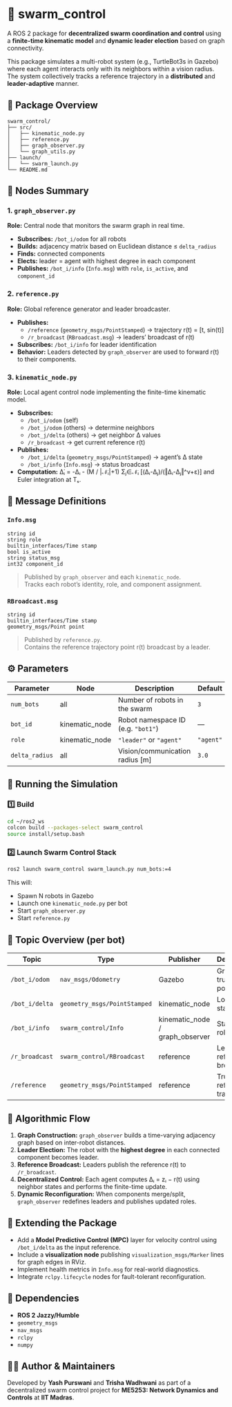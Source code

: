 # 🐝 swarm_control

A ROS 2 package for **decentralized swarm coordination and control** using a **finite-time kinematic model** and **dynamic leader election** based on graph connectivity.

This package simulates a multi-robot system (e.g., TurtleBot3s in Gazebo) where each agent interacts only with its neighbors within a vision radius.  
The system collectively tracks a reference trajectory in a **distributed** and **leader-adaptive** manner.



## 📁 Package Overview

```
swarm_control/
├── src/
│   ├── kinematic_node.py
│   ├── reference.py
│   ├── graph_observer.py
│   └── graph_utils.py
├── launch/
│   └── swarm_launch.py
└── README.md
```



## 🧩 Nodes Summary

### 1. `graph_observer.py`
**Role:** Central node that monitors the swarm graph in real time.

- **Subscribes:** `/bot_i/odom` for all robots  
- **Builds:** adjacency matrix based on Euclidean distance ≤ `delta_radius`  
- **Finds:** connected components  
- **Elects:** leader = agent with highest degree in each component  
- **Publishes:** `/bot_i/info` (`Info.msg`) with `role`, `is_active`, and `component_id`



### 2. `reference.py`
**Role:** Global reference generator and leader broadcaster.

- **Publishes:**  
  - `/reference` (`geometry_msgs/PointStamped`) → trajectory r(t) = [t, sin(t)]  
  - `/r_broadcast` (`RBroadcast.msg`) → leaders’ broadcast of r(t)
- **Subscribes:** `/bot_i/info` for leader identification  
- **Behavior:** Leaders detected by `graph_observer` are used to forward r(t) to their components.



### 3. `kinematic_node.py`
**Role:** Local agent control node implementing the finite-time kinematic model.

- **Subscribes:**
  - `/bot_i/odom` (self)
  - `/bot_j/odom` (others) → determine neighbors  
  - `/bot_j/delta` (others) → get neighbor Δ values  
  - `/r_broadcast` → get current reference r(t)
- **Publishes:**
  - `/bot_i/delta` (`geometry_msgs/PointStamped`) → agent’s Δ state  
  - `/bot_i/info` (`Info.msg`) → status broadcast
- **Computation:**
  Δ̇ᵢ = -Δᵢ - (M / |𝒩ᵢ|+1) Σⱼ∈𝒩ᵢ [(Δᵢ-Δⱼ)/(‖Δᵢ-Δⱼ‖^ν+ε)]
  and Euler integration at Tₛ.



## 🧾 Message Definitions

### **`Info.msg`**
```msg
string id
string role
builtin_interfaces/Time stamp
bool is_active
string status_msg
int32 component_id
```
> Published by `graph_observer` and each `kinematic_node`.  
> Tracks each robot’s identity, role, and component assignment.



### **`RBroadcast.msg`**
```msg
string id
builtin_interfaces/Time stamp
geometry_msgs/Point point
```
> Published by `reference.py`.  
> Contains the reference trajectory point r(t) broadcast by a leader.



## ⚙️ Parameters

| Parameter | Node | Description | Default |
|------------|------|--------------|----------|
| `num_bots` | all | Number of robots in the swarm | `3` |
| `bot_id` | kinematic_node | Robot namespace ID (e.g. `"bot1"`) | — |
| `role` | kinematic_node | `"leader"` or `"agent"` | `"agent"` |
| `delta_radius` | all | Vision/communication radius [m] | `3.0` |



## 🚀 Running the Simulation

### 1️⃣ Build
```bash
cd ~/ros2_ws
colcon build --packages-select swarm_control
source install/setup.bash
```

### 2️⃣ Launch Swarm Control Stack
```bash
ros2 launch swarm_control swarm_launch.py num_bots:=4
```

This will:
- Spawn N robots in Gazebo  
- Launch one `kinematic_node.py` per bot  
- Start `graph_observer.py`  
- Start `reference.py`



## 📡 Topic Overview (per bot)

| Topic | Type | Publisher | Description |
|--------|------|------------|--------------|
| `/bot_i/odom` | `nav_msgs/Odometry` | Gazebo | Ground-truth position |
| `/bot_i/delta` | `geometry_msgs/PointStamped` | kinematic_node | Local Δ(t) state |
| `/bot_i/info` | `swarm_control/Info` | kinematic_node / graph_observer | Status + role |
| `/r_broadcast` | `swarm_control/RBroadcast` | reference | Leader’s reference broadcast |
| `/reference` | `geometry_msgs/PointStamped` | reference | True reference trajectory |



## 🧠 Algorithmic Flow

1. **Graph Construction:** `graph_observer` builds a time-varying adjacency graph based on inter-robot distances.  
2. **Leader Election:** The robot with the **highest degree** in each connected component becomes leader.  
3. **Reference Broadcast:** Leaders publish the reference r(t) to `/r_broadcast`.  
4. **Decentralized Control:** Each agent computes Δᵢ = zᵢ − r(t) using neighbor states and performs the finite-time update.  
5. **Dynamic Reconfiguration:** When components merge/split, `graph_observer` redefines leaders and publishes updated roles.



## 🧩 Extending the Package

- Add a **Model Predictive Control (MPC)** layer for velocity control using `/bot_i/delta` as the input reference.  
- Include a **visualization node** publishing `visualization_msgs/Marker` lines for graph edges in RViz.  
- Implement health metrics in `Info.msg` for real-world diagnostics.  
- Integrate `rclpy.lifecycle` nodes for fault-tolerant reconfiguration.



## 📖 Dependencies

- **ROS 2 Jazzy/Humble**
- `geometry_msgs`
- `nav_msgs`
- `rclpy`
- `numpy`



## 🧑‍💻 Author & Maintainers

Developed by **Yash Purswani** and **Trisha Wadhwani**
as part of a decentralized swarm control project for **ME5253: Network Dynamics and Controls** at **IIT Madras**.
